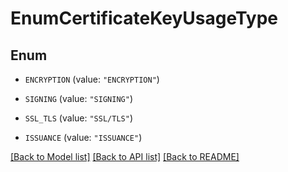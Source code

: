 # EnumCertificateKeyUsageType

## Enum


* `ENCRYPTION` (value: `"ENCRYPTION"`)

* `SIGNING` (value: `"SIGNING"`)

* `SSL_TLS` (value: `"SSL/TLS"`)

* `ISSUANCE` (value: `"ISSUANCE"`)


[[Back to Model list]](../README.md#documentation-for-models) [[Back to API list]](../README.md#documentation-for-api-endpoints) [[Back to README]](../README.md)


